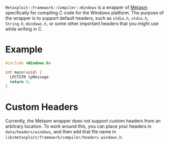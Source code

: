 ```Metasploit::Framework::Compiler::Windows``` is a wrapper of [Metasm](https://github.com/jjyg/metasm) specifically for compiling C code for the Windows platform. The purpose of the wrapper is to support default headers, such as `stdio.h`, `stdio.h`, `String.h`, `Windows.h`, or some other important headers that you might use while writing in C.

# Example

```c
#include <Windows.h>

int main(void) {
  LPCTSTR lpMessage
  return 0;
}
```

# Custom Headers

Currently, the Metasm wrapper does not support custom headers from an arbitrary location. To work around this, you can place your headers in `data/headers/windows`, and then add that file name in `lib/metasploit/framework/compiler/headers.windows.h`.